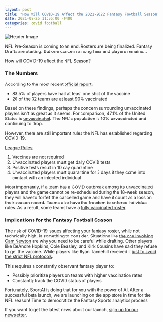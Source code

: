 ```yaml
---
layout: post
title: "How Will COVID-19 Affect the 2021-2022 Fantasy Football Season?"
date: 2021-08-25 11:56:00 -0400
categories: covid football
---
```


![Header Image]({{site.baseurl}}/assets/images-posts/covid-nfl.png)

NFL Pre-Season is coming to an end. Rosters are being finalized. Fantasy Drafts are starting. But one concern among fans and players remains...

How will COVID-19 affect the NFL Season?

### The Numbers

According to the most recent [official report](https://apnews.com/article/sports-nfl-health-coronavirus-pandemic-indianapolis-colts-bad1d99912dd5cfd78539bb755be122f):
- 88.5% of players have had at least one shot of the vaccine
- 20 of the 32 teams are at least 90% vaccinated

Based on these findings, perhaps the concern surrounding unvaccinated players isn't as great as it seems. For comparison, 47.1% of the United States is [unvaccinated](https://www.mayoclinic.org/coronavirus-covid-19/vaccine-tracker). The NFL's population is 10% unvaccinated and continuing to drop.

However, there are still important rules the NFL has established regarding COVID-19.

[League Rules:](https://www.nfl.com/news/nfl-covid-19-outbreaks-unvaccinated-players-forfeit-cancelled-game)
1. Vaccines are not required
2. Unvaccinated players must get daily COVID tests
3. Positive tests result in 10 day quarantine
4. Unvaccinated players must quarantine for 5 days if they come into contact with an infected individual

Most importantly, if a team has a COVID outbreak among its unvaccinated players and the game cannot be re-scheduled during the 18-week season, they will have to forfeit the cancelled game and have it count as a loss on their season record. Teams also have the freedom to enforce individual rules. As a result, some teams have a [fully vaccinated roster](https://www.cbsnews.com/news/atlanta-falcons-covid-vaccine-100-percent-nfl/).

### Implications for the Fantasy Football Season

The risk of COVID-19 issues affecting your fantasy roster, while not technically high, is something to consider.
Situations like [the one involving Cam Newton](https://www.providencejournal.com/story/sports/nfl/patriots/2021/08/23/cam-newton-out-due-nfl-covid-19-rules-will-it-cost-him-new-england-patriots-starting-quarterback/8245980002/) are why you need to be careful while drafting. 
Other players like DeAndre Hopkins, Cole Beasley, and Kirk Cousins have said they refuse to get the vaccine. While players like Ryan Tannehill received it [just to avoid the strict NFL protocols](https://theathletic.com/news/titans-ryan-tannehill-only-got-covid-19-vaccine-because-of-nfl-protocols/uGGzIOw0yrZu). 

This requires a constantly observant fantasy player to:
- Possibly prioritize players on teams with higher vaccination rates
- Constantly track the COVID status of players

Fortunately, SportAI is doing that for you with the power of AI. After a successful beta launch, we are launching on the app store in time for the NFL season! Time to democratize the Fantasy Sports analytics process.

If you want to get the latest news about our launch, [sign up for our newsletter](https://sportai.us4.list-manage.com/subscribe/post?u=b6ac61245dcf2d85acfd3db79&id=d7eeb7070f).

